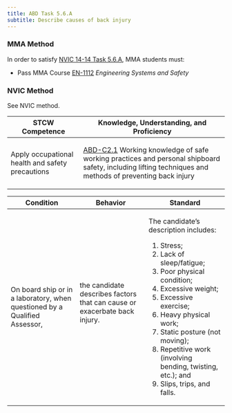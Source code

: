 ```yaml
---
title: ABD Task 5.6.A 
subtitle: Describe causes of back injury
---
```



### MMA Method

In order to satisfy  [NVIC 14-14  Task  5.6.A](/stcw23/assets/images/nvic-14-14.pdf), MMA students must:

* Pass MMA Course  [EN-1112](EN-1112) *Engineering Systems and Safety*


### NVIC Method

<a onclick="togglevisibility('nvic_methods')" >See NVIC method.</a>

<div id='nvic_methods' class='hide'>

<table>
<thead>
<tr>
<th class='forty'> STCW Competence </th>
<th class='sixty'> Knowledge, Understanding, and Proficiency </th>
</tr>
</thead>




<tbody>
<tr><td markdown='1'>

Apply occupational health and safety precautions

</td><td markdown='1'>

[ABD-C2.1](../../tables/25.html#ABD-C2.1) Working knowledge of safe working practices and personal shipboard safety, including lifting techniques and methods of preventing back injury

</td></tr>


</tbody>
</table>


<table>
<thead>
<tr><th class='twenty'>  Condition </th><th class='twenty'> Behavior </th><th  class='sixty'>Standard </th></tr>
</thead>
<tbody >



<tr><td markdown='1'>

On board ship or in a laboratory, when questioned by a Qualified Assessor,

</td><td markdown='1'>

the candidate describes factors that can cause or exacerbate back injury.

<br>

<div class="tooltip">
<span class="tooltiptext">
</span>
</div>


</td><td markdown='1'>

The candidate’s description includes:

1. Stress;
2. Lack of sleep/fatigue;
3. Poor physical condition;
4. Excessive weight;
5. Excessive exercise;
6. Heavy physical work;
7. Static posture (not moving);
8. Repetitive work (involving bending, twisting, etc.); and
9. Slips, trips, and falls.

</td></tr>
</tbody>
</table>
</div>
